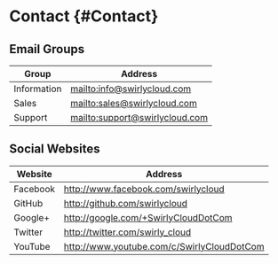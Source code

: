 Contact {#Contact}
=======

Email Groups
------------

| Group       | Address                          |
| ----------- | ------------------------------   |
| Information | <mailto:info@swirlycloud.com>    |
| Sales       | <mailto:sales@swirlycloud.com>   |
| Support     | <mailto:support@swirlycloud.com> |

Social Websites
---------------

| Website     | Address                                      |
| ----------- | ------------------------------               |
| Facebook    | <http://www.facebook.com/swirlycloud>        |
| GitHub      | <http://github.com/swirlycloud>              |
| Google+     | <http://google.com/+SwirlyCloudDotCom>       |
| Twitter     | <http://twitter.com/swirly_cloud>            |
| YouTube     | <http://www.youtube.com/c/SwirlyCloudDotCom> |
